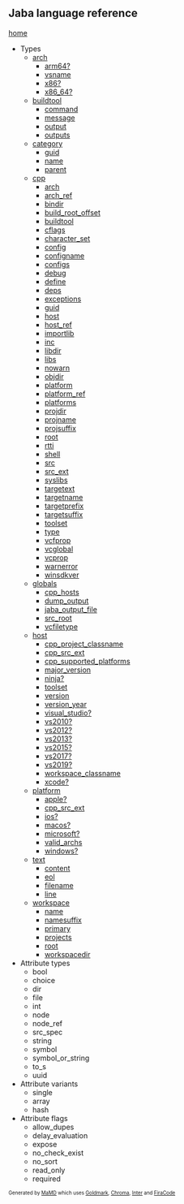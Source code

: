 ## Jaba language reference
[home](index.html)

- Types
  - [arch](jaba_type_arch.html)
    - [arm64?](jaba_type_arch.html#arm64?)
    - [vsname](jaba_type_arch.html#vsname)
    - [x86?](jaba_type_arch.html#x86?)
    - [x86_64?](jaba_type_arch.html#x86_64?)
  - [buildtool](jaba_type_buildtool.html)
    - [command](jaba_type_buildtool.html#command)
    - [message](jaba_type_buildtool.html#message)
    - [output](jaba_type_buildtool.html#output)
    - [outputs](jaba_type_buildtool.html#outputs)
  - [category](jaba_type_category.html)
    - [guid](jaba_type_category.html#guid)
    - [name](jaba_type_category.html#name)
    - [parent](jaba_type_category.html#parent)
  - [cpp](jaba_type_cpp.html)
    - [arch](jaba_type_cpp.html#arch)
    - [arch_ref](jaba_type_cpp.html#arch_ref)
    - [bindir](jaba_type_cpp.html#bindir)
    - [build_root_offset](jaba_type_cpp.html#build_root_offset)
    - [buildtool](jaba_type_cpp.html#buildtool)
    - [cflags](jaba_type_cpp.html#cflags)
    - [character_set](jaba_type_cpp.html#character_set)
    - [config](jaba_type_cpp.html#config)
    - [configname](jaba_type_cpp.html#configname)
    - [configs](jaba_type_cpp.html#configs)
    - [debug](jaba_type_cpp.html#debug)
    - [define](jaba_type_cpp.html#define)
    - [deps](jaba_type_cpp.html#deps)
    - [exceptions](jaba_type_cpp.html#exceptions)
    - [guid](jaba_type_cpp.html#guid)
    - [host](jaba_type_cpp.html#host)
    - [host_ref](jaba_type_cpp.html#host_ref)
    - [importlib](jaba_type_cpp.html#importlib)
    - [inc](jaba_type_cpp.html#inc)
    - [libdir](jaba_type_cpp.html#libdir)
    - [libs](jaba_type_cpp.html#libs)
    - [nowarn](jaba_type_cpp.html#nowarn)
    - [objdir](jaba_type_cpp.html#objdir)
    - [platform](jaba_type_cpp.html#platform)
    - [platform_ref](jaba_type_cpp.html#platform_ref)
    - [platforms](jaba_type_cpp.html#platforms)
    - [projdir](jaba_type_cpp.html#projdir)
    - [projname](jaba_type_cpp.html#projname)
    - [projsuffix](jaba_type_cpp.html#projsuffix)
    - [root](jaba_type_cpp.html#root)
    - [rtti](jaba_type_cpp.html#rtti)
    - [shell](jaba_type_cpp.html#shell)
    - [src](jaba_type_cpp.html#src)
    - [src_ext](jaba_type_cpp.html#src_ext)
    - [syslibs](jaba_type_cpp.html#syslibs)
    - [targetext](jaba_type_cpp.html#targetext)
    - [targetname](jaba_type_cpp.html#targetname)
    - [targetprefix](jaba_type_cpp.html#targetprefix)
    - [targetsuffix](jaba_type_cpp.html#targetsuffix)
    - [toolset](jaba_type_cpp.html#toolset)
    - [type](jaba_type_cpp.html#type)
    - [vcfprop](jaba_type_cpp.html#vcfprop)
    - [vcglobal](jaba_type_cpp.html#vcglobal)
    - [vcprop](jaba_type_cpp.html#vcprop)
    - [warnerror](jaba_type_cpp.html#warnerror)
    - [winsdkver](jaba_type_cpp.html#winsdkver)
  - [globals](jaba_type_globals.html)
    - [cpp_hosts](jaba_type_globals.html#cpp_hosts)
    - [dump_output](jaba_type_globals.html#dump_output)
    - [jaba_output_file](jaba_type_globals.html#jaba_output_file)
    - [src_root](jaba_type_globals.html#src_root)
    - [vcfiletype](jaba_type_globals.html#vcfiletype)
  - [host](jaba_type_host.html)
    - [cpp_project_classname](jaba_type_host.html#cpp_project_classname)
    - [cpp_src_ext](jaba_type_host.html#cpp_src_ext)
    - [cpp_supported_platforms](jaba_type_host.html#cpp_supported_platforms)
    - [major_version](jaba_type_host.html#major_version)
    - [ninja?](jaba_type_host.html#ninja?)
    - [toolset](jaba_type_host.html#toolset)
    - [version](jaba_type_host.html#version)
    - [version_year](jaba_type_host.html#version_year)
    - [visual_studio?](jaba_type_host.html#visual_studio?)
    - [vs2010?](jaba_type_host.html#vs2010?)
    - [vs2012?](jaba_type_host.html#vs2012?)
    - [vs2013?](jaba_type_host.html#vs2013?)
    - [vs2015?](jaba_type_host.html#vs2015?)
    - [vs2017?](jaba_type_host.html#vs2017?)
    - [vs2019?](jaba_type_host.html#vs2019?)
    - [workspace_classname](jaba_type_host.html#workspace_classname)
    - [xcode?](jaba_type_host.html#xcode?)
  - [platform](jaba_type_platform.html)
    - [apple?](jaba_type_platform.html#apple?)
    - [cpp_src_ext](jaba_type_platform.html#cpp_src_ext)
    - [ios?](jaba_type_platform.html#ios?)
    - [macos?](jaba_type_platform.html#macos?)
    - [microsoft?](jaba_type_platform.html#microsoft?)
    - [valid_archs](jaba_type_platform.html#valid_archs)
    - [windows?](jaba_type_platform.html#windows?)
  - [text](jaba_type_text.html)
    - [content](jaba_type_text.html#content)
    - [eol](jaba_type_text.html#eol)
    - [filename](jaba_type_text.html#filename)
    - [line](jaba_type_text.html#line)
  - [workspace](jaba_type_workspace.html)
    - [name](jaba_type_workspace.html#name)
    - [namesuffix](jaba_type_workspace.html#namesuffix)
    - [primary](jaba_type_workspace.html#primary)
    - [projects](jaba_type_workspace.html#projects)
    - [root](jaba_type_workspace.html#root)
    - [workspacedir](jaba_type_workspace.html#workspacedir)
- Attribute types
  - bool
  - choice
  - dir
  - file
  - int
  - node
  - node_ref
  - src_spec
  - string
  - symbol
  - symbol_or_string
  - to_s
  - uuid
- Attribute variants
  - single
  - array
  - hash
- Attribute flags
  - allow_dupes
  - delay_evaluation
  - expose
  - no_check_exist
  - no_sort
  - read_only
  - required

<sub><sup>Generated by <a href="https://github.com/ishani/MaMD">MaMD</a> which uses <a href="https://github.com/yuin/goldmark">Goldmark</a>, <a href="https://github.com/alecthomas/chroma">Chroma</a>, <a href="https://rsms.me/inter">Inter</a> and <a href="https://github.com/tonsky/FiraCode">FiraCode</a></sup></sub>
